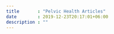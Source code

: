 ```yaml
---
title       : "Pelvic Health Articles"
date        : 2019-12-23T20:17:01+06:00
description : ""
---
```


